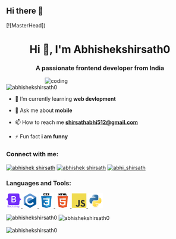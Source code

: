 ## Hi there 👋
[![MasterHead])
<h1 align="center">Hi 👋, I'm Abhishekshirsath0</h1>
<h3 align="center">A passionate frontend developer from India</h3>
<img align="right" alt="coding" width="400" src="https://img.freepik.com/free-vector/hacker-operating-laptop-cartoon-icon-illustration-technology-icon-concept-isolated-flat-cartoon-style_138676-2387.jpg?size=338&ext=jpg&ga=GA1.1.2113030492.1720483200&semt=ais_hybrid">

<p align="left"> <img src="https://komarev.com/ghpvc/?username=abhishekshirsath0&label=Profile%20views&color=0e75b6&style=flat" alt="abhishekshirsath0" /> </p>

- 🌱 I’m currently learning **web devlopment**

- 💬 Ask me about **mobile**

- 📫 How to reach me **shirsathabhi512@gmail.com**

- ⚡ Fun fact **i am funny**

<h3 align="left">Connect with me:</h3>
<p align="left">
<a href="https://linkedin.com/in/abhishek shirsath" target="blank"><img align="center" src="https://raw.githubusercontent.com/rahuldkjain/github-profile-readme-generator/master/src/images/icons/Social/linked-in-alt.svg" alt="abhishek shirsath" height="30" width="40" /></a>
<a href="https://fb.com/abhishek shirsath" target="blank"><img align="center" src="https://raw.githubusercontent.com/rahuldkjain/github-profile-readme-generator/master/src/images/icons/Social/facebook.svg" alt="abhishek shirsath" height="30" width="40" /></a>
<a href="https://instagram.com/abhi_shirsath" target="blank"><img align="center" src="https://raw.githubusercontent.com/rahuldkjain/github-profile-readme-generator/master/src/images/icons/Social/instagram.svg" alt="abhi_shirsath" height="30" width="40" /></a>
</p>

<h3 align="left">Languages and Tools:</h3>
<p align="left"> <a href="https://getbootstrap.com" target="_blank" rel="noreferrer"> <img src="https://raw.githubusercontent.com/devicons/devicon/master/icons/bootstrap/bootstrap-plain-wordmark.svg" alt="bootstrap" width="40" height="40"/> </a> <a href="https://www.cprogramming.com/" target="_blank" rel="noreferrer"> <img src="https://raw.githubusercontent.com/devicons/devicon/master/icons/c/c-original.svg" alt="c" width="40" height="40"/> </a> <a href="https://www.w3schools.com/css/" target="_blank" rel="noreferrer"> <img src="https://raw.githubusercontent.com/devicons/devicon/master/icons/css3/css3-original-wordmark.svg" alt="css3" width="40" height="40"/> </a> <a href="https://www.w3.org/html/" target="_blank" rel="noreferrer"> <img src="https://raw.githubusercontent.com/devicons/devicon/master/icons/html5/html5-original-wordmark.svg" alt="html5" width="40" height="40"/> </a> <a href="https://developer.mozilla.org/en-US/docs/Web/JavaScript" target="_blank" rel="noreferrer"> <img src="https://raw.githubusercontent.com/devicons/devicon/master/icons/javascript/javascript-original.svg" alt="javascript" width="40" height="40"/> </a> <a href="https://www.python.org" target="_blank" rel="noreferrer"> <img src="https://raw.githubusercontent.com/devicons/devicon/master/icons/python/python-original.svg" alt="python" width="40" height="40"/> </a> </p>

<p><img align="left" src="https://github-readme-stats.vercel.app/api/top-langs?username=abhishekshirsath0&show_icons=true&locale=en&layout=compact" alt="abhishekshirsath0" /></p>

<p>&nbsp;<img align="center" src="https://github-readme-stats.vercel.app/api?username=abhishekshirsath0&show_icons=true&locale=en" alt="abhishekshirsath0" /></p>

<p><img align="center" src="https://github-readme-streak-stats.herokuapp.com/?user=abhishekshirsath0&" alt="abhishekshirsath0" /></p>



